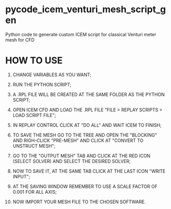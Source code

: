 # pycode_icem_venturi_mesh_script_gen
Python code to generate custom ICEM script for classical Venturi meter mesh for CFD

# HOW TO USE 

1) CHANGE VARIABLES AS YOU WANT;

2) RUN THE PYTHON SCRIPT;

3) A .RPL FILE WILL BE CREATED AT THE SAME FOLDER AS THE PYTHON SCRIPT;

4) OPEN ICEM CFD AND LOAD THE .RPL FILE "FILE > REPLAY SCRIPTS > LOAD SCRIPT FILE";

5) IN REPLAY CONTROL CLICK AT "DO ALL" AND WAIT ICEM TO FINISH;

6) TO SAVE THE MESH GO TO THE TREE AND OPEN THE "BLOCKING" AND RIGH-CLICK "PRE-MESH" AND CLICK AT "CONVERT TO UNSTRUCT MESH";

7) GO TO THE "OUTPUT MESH" TAB AND CLICK AT THE RED ICON (SELECT SOLVER) AND SELECT THE DESIRED SOLVER;

8) NOW TO SAVE IT, AT THE SAME TAB CLICK AT THE LAST ICON "WRITE INPUT";

9) AT THE SAVING WINDOW REMEMBER TO USE A SCALE FACTOR OF 0.001 FOR ALL AXIS;

10)  NOW IMPORT YOUR MESH FILE TO THE CHOSEN SOFTWARE.
